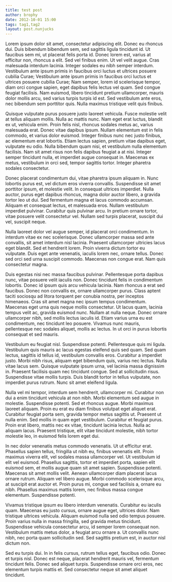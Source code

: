 ```yaml
---
title: test post
author: brophy
date: 2012-10-01 15:00
tags: tag1,tag2
layout: post.nunjucks
---
```


Lorem ipsum dolor sit amet, consectetur adipiscing elit. Donec eu rhoncus dui. Duis bibendum bibendum sem, sed sagittis ligula tincidunt id. Ut faucibus sem mi, ut placerat felis porta id. Donec lorem est, varius at efficitur non, rhoncus a elit. Sed vel finibus enim. Ut vel velit augue. Cras malesuada interdum lacinia. Integer sodales eu nibh semper interdum. Vestibulum ante ipsum primis in faucibus orci luctus et ultrices posuere cubilia Curae; Vestibulum ante ipsum primis in faucibus orci luctus et ultrices posuere cubilia Curae; Nam semper, lorem id scelerisque tempor, diam orci congue sapien, eget dapibus felis lectus vel quam. Sed congue feugiat facilisis. Nam euismod, libero tincidunt pretium ullamcorper, mauris dolor mollis arcu, sed varius turpis turpis id est. Sed vestibulum ante eros, nec bibendum sem porttitor quis. Nulla maximus tristique velit quis finibus.

Quisque vulputate purus posuere justo laoreet vehicula. Fusce molestie velit at tellus aliquam mollis. Nulla ac mattis nunc. Nam eget erat luctus, blandit ex ut, vehicula enim. Proin felis nisl, rhoncus sodales metus ac, varius malesuada erat. Donec vitae dapibus ipsum. Nullam elementum est in felis commodo, et varius dolor euismod. Integer finibus nunc nec justo finibus, ac elementum erat lobortis. Etiam lectus sapien, pretium vitae dapibus eget, vulputate eu odio. Nulla bibendum quam nisi, et vestibulum nulla elementum facilisis. Nam sit amet risus non felis dapibus feugiat a at nisi. Integer semper tincidunt nulla, et imperdiet augue consequat in. Maecenas ex metus, vestibulum in orci sed, tempor sagittis tortor. Integer pharetra sodales consectetur.

Donec placerat condimentum dui, vitae pharetra ipsum aliquam in. Nunc lobortis purus est, vel dictum eros viverra convallis. Suspendisse sit amet porttitor ipsum, et molestie velit. In consequat ultrices imperdiet. Nulla auctor, purus eget dapibus rhoncus, magna dolor auctor libero, a gravida tortor leo ut dui. Sed fermentum magna et lacus commodo accumsan. Aliquam et consequat lectus, et malesuada eros. Nullam vestibulum imperdiet pulvinar. Curabitur quis pulvinar arcu. In pretium ornare tortor, vitae posuere velit consectetur vel. Nullam sed turpis placerat, suscipit dui vel, suscipit neque.

Nulla laoreet dolor vel augue semper, id placerat orci condimentum. In interdum vitae ex nec scelerisque. Donec ullamcorper massa sed ante convallis, sit amet interdum nisl lacinia. Praesent ullamcorper ultricies lacus eget blandit. Sed et hendrerit lorem. Proin viverra dictum tortor eu vulputate. Duis eget ante venenatis, iaculis lorem nec, ornare tellus. Donec sed orci sed urna suscipit commodo. Maecenas non congue erat. Nam quis consectetur magna.

Duis egestas nisi nec massa faucibus pulvinar. Pellentesque porta dapibus nunc, vitae posuere velit iaculis non. Donec tincidunt felis in condimentum lobortis. Donec id ipsum quis arcu vehicula lacinia. Nam rhoncus a erat sed faucibus. Donec non convallis ex, ornare ullamcorper purus. Class aptent taciti sociosqu ad litora torquent per conubia nostra, per inceptos himenaeos. Cras sit amet magna nec ipsum tempus condimentum. Maecenas eget urna quis neque mollis consectetur. Ut lacus quam, lacinia tempus velit ac, gravida euismod nunc. Nullam at nulla neque. Donec ornare ullamcorper nibh, sed mollis lectus iaculis id. Etiam varius urna eu est condimentum, nec tincidunt leo posuere. Vivamus nunc mauris, pellentesque nec sodales aliquet, mollis ac lectus. In ut orci in purus lobortis consequat et sed mauris.

Vestibulum eu feugiat nisl. Suspendisse potenti. Pellentesque quis mi ligula. Vestibulum quis mauris ac lacus egestas eleifend quis sed quam. Sed quam lectus, sagittis id tellus id, vestibulum convallis eros. Curabitur a imperdiet justo. Morbi nibh risus, aliquam eget bibendum quis, varius nec lectus. Nulla vitae lacus sem. Quisque vulputate ipsum urna, vel lacinia massa dignissim in. Praesent facilisis quam nec tincidunt congue. Sed at sollicitudin risus. Suspendisse vitae mollis turpis. Duis blandit tortor in tellus vulputate, non imperdiet purus rutrum. Nunc sit amet eleifend ligula.

Nulla vel mi tempor, interdum sem hendrerit, ullamcorper mi. Curabitur non dui a enim tincidunt vehicula at non nibh. Morbi elementum sed augue in molestie. Suspendisse potenti. Sed et rhoncus augue. Morbi maximus laoreet aliquam. Proin eu erat eu diam finibus volutpat eget aliquet erat. Curabitur feugiat porta sem, gravida tempor metus sagittis ut. Praesent ut nulla enim. Sed mollis in quam eget vestibulum. Curabitur et feugiat purus. Proin erat libero, mattis nec ex vitae, tincidunt lacinia lectus. Nulla ac aliquam lacus. Praesent tristique, elit vitae tincidunt molestie, nibh tortor molestie leo, in euismod felis lorem eget dui.

In nec dolor venenatis metus commodo venenatis. Ut ut efficitur erat. Phasellus sapien tellus, fringilla ut nibh eu, finibus venenatis elit. Proin maximus viverra elit, vel sodales massa ullamcorper vel. Ut vestibulum id elit vel euismod. Phasellus sagittis, tortor et imperdiet porta, sapien elit euismod sem, et mollis augue quam sit amet sapien. Suspendisse potenti. Maecenas sit amet mollis velit. Aenean ullamcorper diam placerat lacus ornare rutrum. Aliquam vel libero augue. Morbi commodo scelerisque arcu, at suscipit erat auctor et. Proin purus mi, congue sed facilisis a, ornare eu nibh. Phasellus maximus mattis lorem, nec finibus massa congue elementum. Suspendisse potenti.

Vivamus tristique ipsum eu libero interdum venenatis. Curabitur eu iaculis quam. Maecenas eu justo cursus, ornare augue eget, ultrices dolor. Nam tristique ultrices vehicula. Aliquam euismod nulla sed odio tempus posuere. Proin varius nulla in massa fringilla, sed gravida metus tincidunt. Suspendisse vehicula consectetur arcu, id semper lorem consequat non. Vestibulum mattis metus dolor, a feugiat arcu ornare a. Ut convallis nunc nibh, nec porta quam sollicitudin sed. Sed sagittis pretium est, in auctor nisl dictum non.

Sed eu turpis dui. In in felis cursus, rutrum tellus eget, faucibus odio. Donec et turpis nisl. Donec est neque, placerat hendrerit mauris vel, fermentum tincidunt felis. Donec sed aliquet turpis. Suspendisse ornare orci eros, nec elementum turpis mattis et. Sed consectetur neque sit amet aliquet tincidunt.
